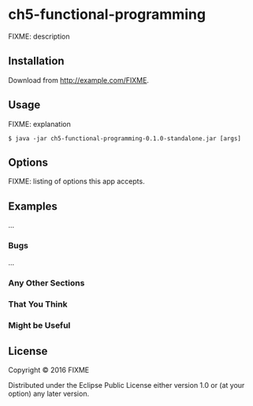 # ch5-functional-programming

FIXME: description

## Installation

Download from http://example.com/FIXME.

## Usage

FIXME: explanation

    $ java -jar ch5-functional-programming-0.1.0-standalone.jar [args]

## Options

FIXME: listing of options this app accepts.

## Examples

...

### Bugs

...

### Any Other Sections
### That You Think
### Might be Useful

## License

Copyright © 2016 FIXME

Distributed under the Eclipse Public License either version 1.0 or (at
your option) any later version.
